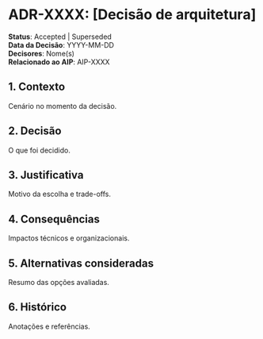 # ADR-XXXX: [Decisão de arquitetura]

**Status**: Accepted | Superseded  
**Data da Decisão**: YYYY-MM-DD  
**Decisores**: Nome(s)  
**Relacionado ao AIP**: AIP-XXXX

## 1. Contexto
Cenário no momento da decisão.

## 2. Decisão
O que foi decidido.

## 3. Justificativa
Motivo da escolha e trade-offs.

## 4. Consequências
Impactos técnicos e organizacionais.

## 5. Alternativas consideradas
Resumo das opções avaliadas.

## 6. Histórico
Anotações e referências.
